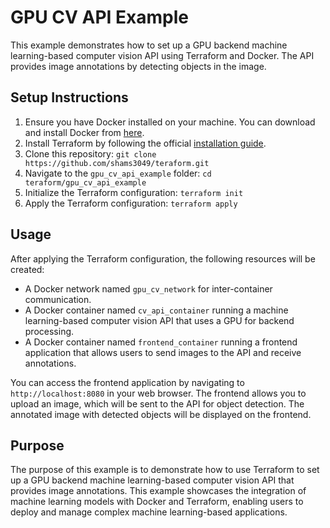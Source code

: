 # GPU CV API Example

This example demonstrates how to set up a GPU backend machine learning-based computer vision API using Terraform and Docker. The API provides image annotations by detecting objects in the image.

## Setup Instructions

1. Ensure you have Docker installed on your machine. You can download and install Docker from [here](https://www.docker.com/products/docker-desktop).
2. Install Terraform by following the official [installation guide](https://learn.hashicorp.com/tutorials/terraform/install-cli).
3. Clone this repository: `git clone https://github.com/shams3049/teraform.git`
4. Navigate to the `gpu_cv_api_example` folder: `cd teraform/gpu_cv_api_example`
5. Initialize the Terraform configuration: `terraform init`
6. Apply the Terraform configuration: `terraform apply`

## Usage

After applying the Terraform configuration, the following resources will be created:

- A Docker network named `gpu_cv_network` for inter-container communication.
- A Docker container named `cv_api_container` running a machine learning-based computer vision API that uses a GPU for backend processing.
- A Docker container named `frontend_container` running a frontend application that allows users to send images to the API and receive annotations.

You can access the frontend application by navigating to `http://localhost:8080` in your web browser. The frontend allows you to upload an image, which will be sent to the API for object detection. The annotated image with detected objects will be displayed on the frontend.

## Purpose

The purpose of this example is to demonstrate how to use Terraform to set up a GPU backend machine learning-based computer vision API that provides image annotations. This example showcases the integration of machine learning models with Docker and Terraform, enabling users to deploy and manage complex machine learning-based applications.
